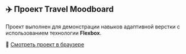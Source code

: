 ## ✈️ Проект Travel Moodboard

Проект выполнен для демонстрации навыков адаптивной верстки с использованием технологии **Flexbox**.

🔗 [Смотреть проект в браузере](https://julia8978.github.io/travel-moodboard/)
